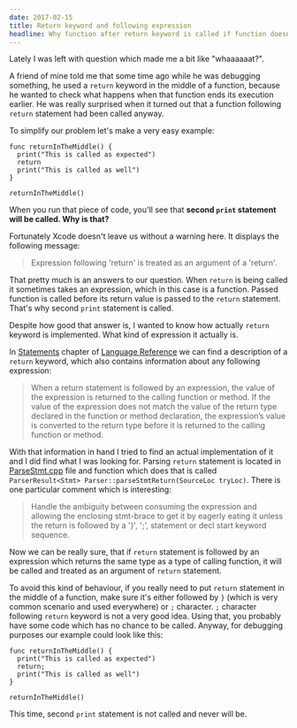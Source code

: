 ```yaml
---
date: 2017-02-15
title: Return keyword and following expression
headline: Why function after return keyword is called if function doesn't return anything
---
```


Lately I was left with question which made me a bit like "whaaaaaat?".

A friend of mine told me that some time ago while he was debugging something, he used a `return` keyword in the middle of a function, because he wanted to check what happens when that function ends its execution earlier. He was really surprised when it turned out that a function following `return` statement had been called anyway.

To simplify our problem let's make a very easy example:

```
func returnInTheMiddle() {
  print("This is called as expected")
  return
  print("This is called as well")
}

returnInTheMiddle()
```

When you run that piece of code, you'll see that **second `print` statement will be called. Why is that?**

Fortunately Xcode doesn't leave us without a warning here. It displays the following message:

> Expression following 'return' is treated as an argument of a 'return'.

That pretty much is an answers to our question. When `return` is being called it sometimes takes an expression, which in this case is a function. Passed function is called before its return value is passed to the `return` statement. That's why second `print` statement is called.

Despite how good that answer is, I wanted to know how actually `return` keyword is implemented. What kind of expression it actually is.

In [Statements][1] chapter of [Language Reference][2] we can find a description of a `return` keyword, which also contains information about any following expression:

> When a return statement is followed by an expression, the value of the expression is returned to the calling function or method. If the value of the expression does not match the value of the return type declared in the function or method declaration, the expression’s value is converted to the return type before it is returned to the calling function or method.

With that information in hand I tried to find an actual implementation of it and I did find what I was looking for. Parsing `return` statement is located in [ParseStmt.cpp][3] file and function which does that is called `ParserResult<Stmt> Parser::parseStmtReturn(SourceLoc tryLoc)`. There is one particular comment which is interesting:

> Handle the ambiguity between consuming the expression and allowing the enclosing stmt-brace to get it by eagerly eating it unless the return is followed by a '}', ';', statement or decl start keyword sequence.

Now we can be really sure, that if `return` statement is followed by an expression which returns the same type as a type of calling function, it will be called and treated as an argument of `return` statement.

To avoid this kind of behaviour, if you really need to put `return` statement in the middle of a function, make sure it's either followed by `}` (which is very common scenario and used everywhere) or `;` character. `;` character following `return` keyword is not a very good idea. Using that, you probably have some code which has no chance to be called. Anyway, for debugging purposes our example could look like this:

```
func returnInTheMiddle() {
  print("This is called as expected")
  return;
  print("This is called as well")
}

returnInTheMiddle()
```

This time, second `print` statement is not called and never will be.


  [1]: https://developer.apple.com/library/prerelease/content/documentation/Swift/Conceptual/Swift_Programming_Language/Statements.html#//apple_ref/doc/uid/TP40014097-CH33-ID428
  [2]: https://developer.apple.com/library/prerelease/content/documentation/Swift/Conceptual/Swift_Programming_Language/AboutTheLanguageReference.html#//apple_ref/doc/uid/TP40014097-CH29-ID345
  [3]: https://github.com/apple/swift/blob/cb3bdcc2a36699abf1b7d5b0a791b9011959ac4a/lib/Parse/ParseStmt.cpp
